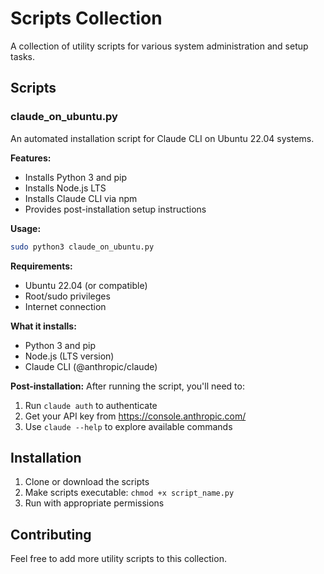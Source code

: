 # Scripts Collection

A collection of utility scripts for various system administration and setup tasks.

## Scripts

### claude_on_ubuntu.py

An automated installation script for Claude CLI on Ubuntu 22.04 systems.

**Features:**
- Installs Python 3 and pip
- Installs Node.js LTS
- Installs Claude CLI via npm
- Provides post-installation setup instructions

**Usage:**
```bash
sudo python3 claude_on_ubuntu.py
```

**Requirements:**
- Ubuntu 22.04 (or compatible)
- Root/sudo privileges
- Internet connection

**What it installs:**
- Python 3 and pip
- Node.js (LTS version)
- Claude CLI (@anthropic/claude)

**Post-installation:**
After running the script, you'll need to:
1. Run `claude auth` to authenticate
2. Get your API key from https://console.anthropic.com/
3. Use `claude --help` to explore available commands

## Installation

1. Clone or download the scripts
2. Make scripts executable: `chmod +x script_name.py`
3. Run with appropriate permissions

## Contributing

Feel free to add more utility scripts to this collection.
